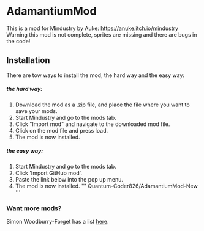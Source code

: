 # AdamantiumMod
This is a mod for Mindustry by Auke: https://anuke.itch.io/mindustry
Warning this mod is not complete, sprites are missing and there are bugs in the code!

## Installation
There are tow ways to install the mod, the hard way and the easy way:

##### the hard way:
1. Download the mod as a .zip file, and place the file where you want to save your mods.
2. Start Mindustry and go to the mods tab.
3. Click "Import mod" and navigate to the downloaded mod file.
4. Click on the mod file and press load.
5. The mod is now installed.

##### the easy way:
1. Start Mindustry and go to the mods tab.
2. Click 'Import GitHub mod'.
3. Paste the link below into the pop up menu.
4. The mod is now installed.
'''
Quantum-Coder826/AdamantiumMod-New
'''

### Want more mods?
Simon Woodburry-Forget has a list [here](https://simonwoodburyforget.github.io/mindustry-mods/).
